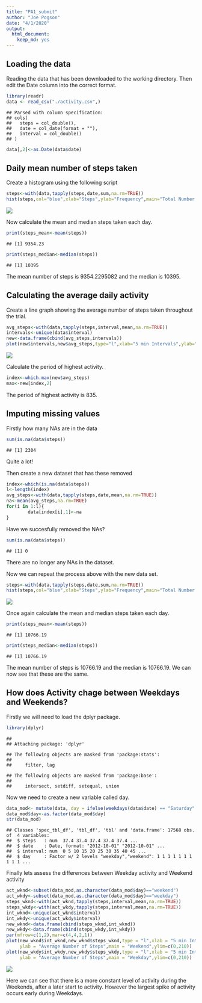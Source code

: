 ```yaml
---
title: "PA1_submit"
author: "Joe Pogson"
date: "4/1/2020"
output: 
  html_document: 
    keep_md: yes
---
```


## Loading the data

Reading the data that has been downloaded to the working directory. 
Then edit the Date column into the correct format.


```r
library(readr)
data <- read_csv("./activity.csv",)
```

```
## Parsed with column specification:
## cols(
##   steps = col_double(),
##   date = col_date(format = ""),
##   interval = col_double()
## )
```

```r
data[,2]<-as.Date(data$date)
```

## Daily mean number of steps taken

Create a histogram using the following script

```r
steps<-with(data,tapply(steps,date,sum,na.rm=TRUE))
hist(steps,col="blue",xlab="Steps",ylab="Frequency",main="Total Number of Steps per Day",ylim=c(0,30))
```

![](PA1_submit_files/figure-html/unnamed-chunk-2-1.png)<!-- -->

Now calculate the mean and median steps taken each day.


```r
print(steps_mean<-mean(steps))
```

```
## [1] 9354.23
```

```r
print(steps_median<-median(steps))
```

```
## [1] 10395
```

The mean number of steps is 9354.2295082 and the median is 10395.

## Calculating the average daily activity

Create a line graph showing the average number of steps taken throughout the trial.


```r
avg_steps<-with(data,tapply(steps,interval,mean,na.rm=TRUE))
intervals<-unique(data$interval)
new<-data.frame(cbind(avg_steps,intervals))
plot(new$intervals,new$avg_steps,type="l",xlab="5 min Intervals",ylab="Average Number of Steps",main="Average Steps taken")
```

![](PA1_submit_files/figure-html/unnamed-chunk-5-1.png)<!-- -->

Calculate the period of highest activity.


```r
index<-which.max(new$avg_steps)
max<-new[index,2]
```

The period of highest activity is 835.

## Imputing missing values

Firstly how many NAs are in the data


```r
sum(is.na(data$steps))
```

```
## [1] 2304
```

Quite a lot!

Then create a new dataset that has these removed


```r
index<-which(is.na(data$steps))
l<-length(index)
avg_steps<-with(data,tapply(steps,date,mean,na.rm=TRUE))
na<-mean(avg_steps,na.rm=TRUE)
for(i in 1:l){
        data[index[i],1]<-na
}
```

Have we succesfully removed the NAs?


```r
sum(is.na(data$steps))
```

```
## [1] 0
```

There are no longer any NAs in the dataset.

Now we can repeat the process above with the new data set.

```r
steps<-with(data,tapply(steps,date,sum,na.rm=TRUE))
hist(steps,col="blue",xlab="Steps",ylab="Frequency",main="Total Number of Steps per Day",ylim=c(0,30))
```

![](PA1_submit_files/figure-html/unnamed-chunk-10-1.png)<!-- -->

Once again calculate the mean and median steps taken each day.


```r
print(steps_mean<-mean(steps))
```

```
## [1] 10766.19
```

```r
print(steps_median<-median(steps))
```

```
## [1] 10766.19
```

The mean number of steps is 10766.19 and the median is 10766.19. We can now see that these are the same.

## How does Activity chage between Weekdays and Weekends?

Firstly we will need to load the dplyr package.


```r
library(dplyr)
```

```
## 
## Attaching package: 'dplyr'
```

```
## The following objects are masked from 'package:stats':
## 
##     filter, lag
```

```
## The following objects are masked from 'package:base':
## 
##     intersect, setdiff, setequal, union
```

Now we need to create a new variable called day.


```r
data_mod<- mutate(data, day = ifelse(weekdays(data$date) == "Saturday" | weekdays(data$date) == "Sunday", "weekend", "weekday"))
data_mod$day<-as.factor(data_mod$day)
str(data_mod)
```

```
## Classes 'spec_tbl_df', 'tbl_df', 'tbl' and 'data.frame':	17568 obs. of  4 variables:
##  $ steps   : num  37.4 37.4 37.4 37.4 37.4 ...
##  $ date    : Date, format: "2012-10-01" "2012-10-01" ...
##  $ interval: num  0 5 10 15 20 25 30 35 40 45 ...
##  $ day     : Factor w/ 2 levels "weekday","weekend": 1 1 1 1 1 1 1 1 1 1 ...
```

Finally lets assess the differences between Weekday activity and Weekend activity


```r
act_wknd<-subset(data_mod,as.character(data_mod$day)=="weekend")
act_wkdy<-subset(data_mod,as.character(data_mod$day)=="weekday")
steps_wknd<-with(act_wknd,tapply(steps,interval,mean,na.rm=TRUE))
steps_wkdy<-with(act_wkdy,tapply(steps,interval,mean,na.rm=TRUE))
int_wknd<-unique(act_wknd$interval)
int_wkdy<-unique(act_wkdy$interval)
new_wknd<-data.frame(cbind(steps_wknd,int_wknd))
new_wkdy<-data.frame(cbind(steps_wkdy,int_wkdy))
par(mfrow=c(1,2),mar=c(4,4,2,1))
plot(new_wknd$int_wknd,new_wknd$steps_wknd,type = "l",xlab = "5 min Intervals",
     ylab = "Average Number of Steps",main = "Weekend",ylim=c(0,210))
plot(new_wkdy$int_wkdy,new_wkdy$steps_wkdy,type = "l",xlab = "5 min Intervals",
     ylab = "Average Number of Steps",main = "Weekday",ylim=c(0,210))
```

![](PA1_submit_files/figure-html/unnamed-chunk-15-1.png)<!-- -->

Here we can see that there is a more constant level of activity during the Weekends, after a later start to activity.
However the largest spike of activity occurs early during Weekdays.
